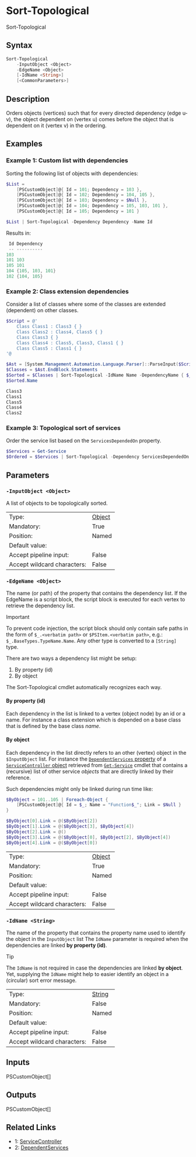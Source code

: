 <!-- markdownlint-disable MD033 -->
# Sort-Topological

Sort-Topological

## Syntax

```PowerShell
Sort-Topological
    -InputObject <Object>
    -EdgeName <Object>
    [-IdName <String>]
    [<CommonParameters>]
```

## Description

Orders objects (vertices) such that for every directed dependency (edge u-v),
the object dependent on (vertex u) comes before the object that is dependent on it (vertex v) in the ordering.

## Examples

### Example 1: Custom list with dependencies


Sorting the following list of objects with dependencies:

```PowerShell
$List =
    [PSCustomObject]@{ Id = 101; Dependency = 103 },
    [PSCustomObject]@{ Id = 102; Dependency = 104, 105 },
    [PSCustomObject]@{ Id = 103; Dependency = $Null },
    [PSCustomObject]@{ Id = 104; Dependency = 105, 103, 101 },
    [PSCustomObject]@{ Id = 105; Dependency = 101 }

$List | Sort-Topological -Dependency Dependency -Name Id
```

Results in:

```PowerShell
 Id Dependency
 -- ----------
103
101 103
105 101
104 {105, 103, 101}
102 {104, 105}
```

### Example 2: Class extension dependencies


Consider a list of classes where some of the classes are extended (dependent) on other classes.

```PowerShell
$Script = @'
    Class Class1 : Class3 { }
    Class Class2 : Class4, Class5 { }
    Class Class3 { }
    Class Class4 : Class5, Class3, Class1 { }
    Class Class5 : Class1 { }
'@

$Ast = [System.Management.Automation.Language.Parser]::ParseInput($Script, [ref]$null, [ref]$null)
$Classes = $Ast.EndBlock.Statements
$Sorted = $Classes | Sort-Topological -IdName Name -DependencyName { $_.BaseTypes.TypeName.Name }
$Sorted.Name

Class3
Class1
Class5
Class4
Class2
```

### Example 3: Topological sort of services

Order the service list based on the `ServicesDependedOn` property.

```PowerShell
$Services = Get-Service
$Ordered = $Services | Sort-Topological -Dependency ServicesDependedOn
```

## Parameters

### <a id="-inputobject">**`-InputObject <Object>`**</a>

A list of objects to be topologically sorted.

<table>
<tr><td>Type:</td><td><a href="https://docs.microsoft.com/en-us/dotnet/api/System.Object">Object</a></td></tr>
<tr><td>Mandatory:</td><td>True</td></tr>
<tr><td>Position:</td><td>Named</td></tr>
<tr><td>Default value:</td><td></td></tr>
<tr><td>Accept pipeline input:</td><td>False</td></tr>
<tr><td>Accept wildcard characters:</td><td>False</td></tr>
</table>

### <a id="-edgename">**`-EdgeName <Object>`**</a>

The name (or path) of the property that contains the dependency list.
If the EdgeName is a script block, the script block is executed for each vertex to retrieve the dependency list.

> [!IMPORTANT]
> To prevent code injection, the script block should only contain safe paths in the form of
> `$_.<verbatim path>` or `$PSItem.<verbatim path>`, e.g.: `$_.BaseTypes.TypeName.Name`.
> Any other type is converted to a `[String]` type.

There are two ways a dependency list might be setup:

1. By property (id)
2. By object

The Sort-Topological cmdlet automatically recognizes each way.

#### By property (id)
Each dependency in the list is linked to a vertex (object node) by an id or a name.
For instance a class extension which is depended on a base class that is defined by the base class *name*.

#### By object
Each dependency in the list directly refers to an other (vertex) object in the `$InputObject` list.
For instance the [`DependentServices` property][1] of a [`ServiceController` object][2] retrieved from
[`Get-Service`](https://go.microsoft.com/fwlink/?LinkID=2096496) cmdlet that contains a (recursive) list of other service *objects* that are directly linked
by their reference.

Such dependencies might only be linked during run time like:

```PowerShell
$ByObject = 101..105 | Foreach-Object {
    [PSCustomObject]@{ Id = $_; Name = "Function$_"; Link = $Null }
}

$ByObject[0].Link = @($ByObject[2])
$ByObject[1].Link = @($ByObject[3], $ByObject[4])
$ByObject[2].Link = @()
$ByObject[3].Link = @($ByObject[0], $ByObject[2], $ByObject[4])
$ByObject[4].Link = @($ByObject[0])
```

<table>
<tr><td>Type:</td><td><a href="https://docs.microsoft.com/en-us/dotnet/api/System.Object">Object</a></td></tr>
<tr><td>Mandatory:</td><td>True</td></tr>
<tr><td>Position:</td><td>Named</td></tr>
<tr><td>Default value:</td><td></td></tr>
<tr><td>Accept pipeline input:</td><td>False</td></tr>
<tr><td>Accept wildcard characters:</td><td>False</td></tr>
</table>

### <a id="-idname">**`-IdName <String>`**</a>

The name of the property that contains the property name used to identify the object in the `InputObject` list
The `IdName` parameter is required when the dependencies are linked **by property (id)**.

> [!TIP]
> The `IdName` is not required in case the dependencies are linked **by object**.
> Yet, supplying the `IdName` might help to easier identify an object in a (circular) sort error message.

<table>
<tr><td>Type:</td><td><a href="https://docs.microsoft.com/en-us/dotnet/api/System.String">String</a></td></tr>
<tr><td>Mandatory:</td><td>False</td></tr>
<tr><td>Position:</td><td>Named</td></tr>
<tr><td>Default value:</td><td></td></tr>
<tr><td>Accept pipeline input:</td><td>False</td></tr>
<tr><td>Accept wildcard characters:</td><td>False</td></tr>
</table>

## Inputs

PSCustomObject[]

## Outputs

PSCustomObject[]

## Related Links

* 1: [ServiceController][1]
* 2: [DependentServices][2]

[1]: https://learn.microsoft.com/en-us/dotnet/api/system.serviceprocess.servicecontroller.dependentservices "ServiceController"
[2]: https://learn.microsoft.com/dotnet/api/system.serviceprocess.servicecontroller "DependentServices"

[comment]: <> (Created with Get-MarkdownHelp: Install-Script -Name Get-MarkdownHelp)
